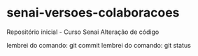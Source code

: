 # senai-versoes-colaboracoes
Repositório inicial - Curso Senai 
Alteração de código


lembrei do comando: git commit
lembrei do comando: git status

